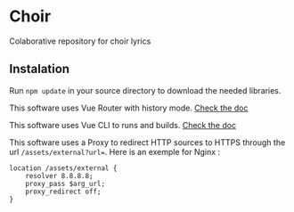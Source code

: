 
# Choir

Colaborative repository for choir lyrics

  

## Instalation

Run `npm update` in your source directory to download the needed libraries.

This software uses Vue Router with history mode. [Check the doc](https://router.vuejs.org/guide/essentials/history-mode.html)

This software uses Vue CLI to runs and builds. [Check the doc](https://cli.vuejs.org/guide/cli-service.html)

This software uses a Proxy to redirect HTTP sources to HTTPS through the url `/assets/external?url=`. 
Here is an exemple for Nginx :
```
location /assets/external {
	resolver 8.8.8.8;
	proxy_pass $arg_url;
	proxy_redirect off;
}
```